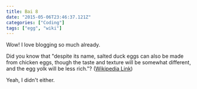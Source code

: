 ```yaml
---
title: Bai 8
date: "2015-05-06T23:46:37.121Z"
categories: ["Coding"]
tags: ["egg", "wiki"]
---
```


Wow! I love blogging so much already.

Did you know that "despite its name, salted duck eggs can also be made from
chicken eggs, though the taste and texture will be somewhat different, and the
egg yolk will be less rich."?
([Wikipedia Link](http://en.wikipedia.org/wiki/Salted_duck_egg))

Yeah, I didn't either.
